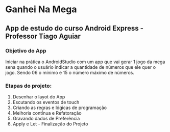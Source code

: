 # Ganhei Na Mega
## App de estudo do curso Android Express - Professor Tiago Aguiar
### Objetivo do App
Iniciar na prática o AndroidStudio com um app que vai gerar 1 jogo da mega sena quando o usuário indicar a quantidade de números que ele quer o jogo.
Sendo 06 o mínimo e 15 o número máximo de números.
<br>
### Etapas do projeto:
1. Desenhar o layot do App
2. Escutando os eventos de touch
3. Criando as regras e lógicas de programação
4. Melhoria contínua e Refatoração
5. Gravando dados de Preferência
6. Apply e Let - Finalização do Projeto


